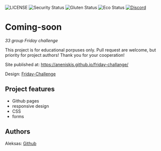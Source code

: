 ![LICENSE](https://img.shields.io/badge/license-MIT-blue.svg?style=flat-square)
![Security Status](https://img.shields.io/security-headers?label=Security&url=https%3A%2F%2Fgithub.com&style=flat-square)
![Gluten Status](https://img.shields.io/badge/Gluten-Free-green.svg)
![Eco Status](https://img.shields.io/badge/ECO-Friendly-green.svg)
[![Discord](https://discord.com/api/guilds/571393319201144843/widget.png)](https://discord.gg/dRwW4rw)

# Coming-soon

_33 group Friday challenge_

This project is for educational porpuses only. Pull request are welcome, but priority for project authors! Thank you for your cooperation!

Site published at: https://aneniskis.github.io/friday-challange/

Design: [Friday-Challenge](https://www.figma.com/file/uaVXnAQh9QxVsUD1RcQEbt/Friday-Challenge?node-id=0%3A1)

## Project features

-   Github pages
-   responsive design
-   CSS 
-   forms

## Authors

Aleksas: [Github](https://github.com/aneniskis)